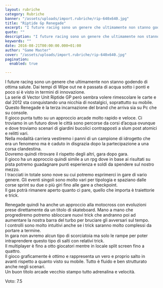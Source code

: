 ```yaml
---
layout: rubriche
category: Rubriche
banner: "/assets/uploads/import.rubriche/rip-640x640.jpg"
title: "Riptide Gp Renegade"
excerpt: "I future racing sono un genere che ultimamente non stanno godendo di ottima salute. Dai tempi di Wipe out ne è passata di acqua sotto i ponti e poco si è visto in termini di innovazione. La serie di Vector Unit Riptide GP però sembra volere rimescolare le carte e dal 2012 sta conquistando una [&hellip"
quote: ""
description: "I future racing sono un genere che ultimamente non stanno godendo di ottima salute. Dai tempi di Wipe out ne è passata di acqua sotto i ponti e poco si è visto in termini di innovazione. La serie di Vector Unit Riptide GP però sembra volere rimescolare le carte e dal 2012 sta conquistando una [&hellip"
keywords: ""
date: 2016-08-21T00:00:00.000+01:00
author: "Game Master"
cover: "/assets/uploads/import.rubriche/rip-640x640.jpg"
pagination:
  enabled: true

---
```


  
I future racing sono un genere che ultimamente non stanno godendo di ottima salute. Dai tempi di Wipe out ne è passata di acqua sotto i ponti e poco si è visto in termini di innovazione.  
La serie di Vector Unit Riptide GP però sembra volere rimescolare le carte e dal 2012 sta conquistando una nicchia di nostalgici, soprattutto su mobile. Questo Renegade è la terza incarnazione del brand che arriva sia su Pc che su console.  
Il gioco punta tutto su un approccio arcade molto rapido e veloce. Ci troviamo in un futuro dove le città sono percorse da corsi d’acqua ovunque e dove troviamo scenari di giardini bucolici contrapposti a slum post atomici e relitti vari.  
Nella modalità carriera vestiremo i panni di un campione di idrogetto che era un fenomeno ma è caduto in disgrazia dopo la partecipazione a una corsa clandestina.  
Dovremo quindi ritrovare il rispetto degli altri, gara dopo gara.  
Il gioco ha un approccio quindi simile a un rpg dove in base ai risultati su pista potremo guadagnare punti esperienza e soldi da spendere sul nostro mezzo.  
I tracciati in totale sono nove su cui potremo esprimerci in gare di vario genere. Gli eventi singoli sono molto vari per tipologia e spaziano dalle corse sprint su due o più giri fino alle gare a checkpoint.  
Il gas potrà rimanere aperto quanto ci pare, quello che importa è traiettorie e trick.

Renegade quindi ha anche un approccio alla motocross con evoluzioni prese direttamente da un titolo di skateboard. Mano a mano che progrediremo potremo sbloccare nuovi trick che andranno poi ad aumentare la nostra barra del turbo per bruciare gli avversari sul tempo.  
I controlli sono molto intuitivi anche se i trick saranno molto complessi da portare a termine.  
In gara non avremo alcun tipo di scorciatoia ma solo le rampe per poter intraprendere questo tipo di salti con relativi trick.  
Il multiplayer è fino a otto giocatori mentre in locale split screen fino a quattro.  
Il gioco graficamente è ottimo e rappresenta un vero e proprio salto in avanti rispetto a quanto visto su mobile. Tutto è fluido e ben strutturato anche negli scenari.  
Un buon titolo arcade vecchio stampo tutto adrenalina e velocità.

Voto: 7.5